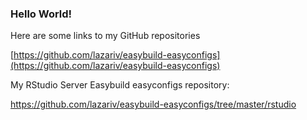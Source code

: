 ### Hello World!

Here are some links to my GitHub repositories

[https://github.com/lazariv/easybuild-easyconfigs](https://github.com/lazariv/easybuild-easyconfigs)

My RStudio Server Easybuild easyconfigs repository:

[https://github.com/lazariv/easybuild-easyconfigs/tree/master/rstudio
](https://github.com/lazariv/easybuild-easyconfigs/tree/master/rstudio)
